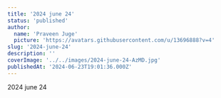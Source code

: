 ```yaml
---
title: '2024 june 24'
status: 'published'
author:
  name: 'Praveen Juge'
  picture: 'https://avatars.githubusercontent.com/u/13696888?v=4'
slug: '2024-june-24'
description: ''
coverImage: '../../images/2024-june-24-AzMD.jpg'
publishedAt: '2024-06-23T19:01:36.000Z'
---
```


2024 june 24